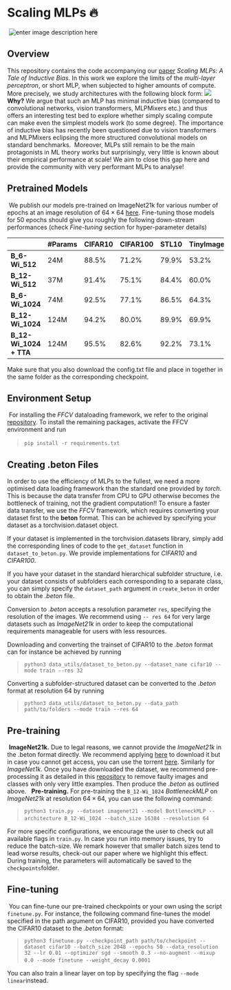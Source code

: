 ﻿# Scaling MLPs :fire:
​
![enter image description here](https://lh3.googleusercontent.com/pw/ADCreHeOAjsGpGF-_wkpd4gDRues8huAeEyLIUqmCBCSGbyRqn8rlkocN4iWFRVT0VAP_7CzZHHqiiidaU4wnZwAu0dR_XU_-ZW7wnmrtN_t69dOcZysd-r43ih29LxwosoJQb5_65OgnR9XC_1fQqjjV_Pv08GPpspJpKfJ0ENEO-CJNRNUkNsc4w0w0QOKV_Emw2rDz0NXuER6BPw2Qn7UacEiAdl5ZM7D-MQPlxVAPYUVG8Bz-gFQJ1JHLcEUn2qSeR3LmdcYeoR5oDv-HPSZOvuhOCuMYwlI38C9Zvbnl_Qmu0JlFJaW0Jf7JaWHqoKQ-vU1t_7QwrBYo9r-y83sgZLd0p-ruZeKzARCW76L1f98Ujrjfxt8hCnEJzBjO_yHgnwEuaWkNFQ1UwyMUENUIki6c9aVdq24XG0vKOCv5h1cTBNE577seXr7aLv-bG9p9GPn9g-L6mP_D_4bWrLX5J_sAsunVrP7JtuaRSf8YHerjhlshK7OG02ZkNe3AleKD2T57ix4YXrSSE3hkl14AGAXQTnJCIMh16bIc05aVPThGrNW77D37i8BliZap98gvCwA-ZAU5n3NEkTt8Gh-RZh6sMxU_bmldVJjkQhFduF9tPuwC-WVH7ibxC0MIrN9UVh4VyJeo2qRyB8G5P76YcUCQih_G_NRe1Xz8LftY--Or3k3Rj9NzM5hQvMoPdbvtS0Li5jktmxoKsuJriBlIiTTqtekka8wY52wvRrtyxSLfMNRns_xwnacpi-nQeTMmO9nJjQjRGhcJbYFjIiSQh_f6tCl_2vYUesTrJ1pi1ExzVS0k2mLJe6ZtRZEGqRWDwxMBFnllEs_r0wDA6pA_T0TEGag1iXYsMXsocYzBxOlrMM--4oLExEQltlzFWM_lreeUB9SALJWl3dRei1lmg=w3024-h1520-s-no?authuser=0)
## Overview
This repository contains the code accompanying our [paper](https://arxiv.org/abs/2306.13575)  *Scaling MLPs: A Tale of Inductive Bias*. In this work we explore the limits of the *multi-layer perceptron*, or short MLP, when subjected to higher amounts of compute. More precisely, we study architectures with the following block form:
![](https://lh3.googleusercontent.com/pw/AIL4fc_3gvNmHfrvhN38zgU2OMTHqG-4w0zMY6of3S7Gi0EoV498btfYB2H7NnYUlpm8d0Va7COQAigFYZ9BCEI93qIqkV4_CKLKtdED6VQ8p-uJrKb6zD0yRfoe2yaMRdFFZeyPXaiFGWkJEurH-wvNGMY1=w1426-h154-s-no?authuser=0)
​
**Why?** We argue that such an MLP has minimal inductive bias (compared to convolutional networks, vision transformers, MLPMixers etc.) and thus offers an interesting test bed to explore whether simply scaling compute can make even the simplest models work (to some degree). The importance of inductive bias has recently been questioned due to vision transformers and MLPMixers eclipsing the more structured convolutional models on standard benchmarks.
​
Moreover, MLPs still remain to be the main protagonists in ML theory works but surprisingly, very little is known about their empirical performance at scale! We aim to close this gap here and provide the community with very performant MLPs to analyse!
​
## Pretrained Models
​
We publish our models pre-trained on ImageNet21k for various number of epochs at an image resolution of $64\times 64$ [here](https://drive.google.com/drive/folders/17pbKnQgftxkGW5zZGuUvN1C---DesqOW?usp=sharing). Fine-tuning those models for $50$ epochs should give you roughly the following down-stream performances (check *Fine-tuning* section for hyper-parameter details)

|                  | #Params | CIFAR10 | CIFAR100 | STL10 | TinyImageNet | ImageNet1k | ImageNetReal
| ---------------- | ------- | ------- | -------- | ----- | ------------ | ---------- | ------------
| **B_6-Wi_512**   | 24M     | 88.5%   | 71.2%    | 79.9% |    53.2%     |    33.3%   |    38.2
| **B_12-Wi_512**  | 37M     | 91.4%   | 75.1%    | 84.4% |    60.0%     |    38.0%   |    42.8
| **B_6-Wi_1024**  | 74M     | 92.5%   | 77.1%    | 86.5% |    64.3%     |    40.0%   |    47.0%
| **B_12-Wi_1024** | 124M    | 94.2%   | 80.0%    | 89.9% |    69.9%     |    43.2%   |    48.6%
| **B_12-Wi_1024 + TTA** | 124M    | 95.5%   | 82.6%    | 92.2% |    73.1%      |     51.4%   | 57.9%


Make sure that you also download the config.txt file and place in together in the same folder as the corresponding checkpoint.
## Environment Setup
​
For installing the *FFCV* dataloading framework, we refer to the original [repository](https://github.com/libffcv/ffcv). To install the remaining packages, activate the FFCV environment and run 
>`pip install -r requirements.txt`
​
## Creating .beton Files
In order to use the efficiency of MLPs to the fullest, we need a more optimised data loading framework than the standard one provided by *torch*. This is because the data transfer from CPU to GPU otherwise becomes the bottleneck of training, not the gradient computation!! 
To ensure a faster data transfer, we use the *FFCV* framework, which requires converting your dataset first to the **beton** format. This can be achieved by specifying your dataset as a torchvision.dataset object. 

If your dataset is implemented in the torchvision.datasets library, simply add the corresponding lines of code to the `get_dataset` function in `dataset_to_beton.py`. We provide implementations for *CIFAR10* and *CIFAR100*. 

If you have your dataset in the standard hierarchical subfolder structure, i.e. your dataset consists of subfolders each corresponding to a separate class, you can simply specify the `dataset_path` argument in `create_beton` in order to obtain the *.beton* file.
​

Conversion to *.beton* accepts a resolution parameter `res`, specifying the resolution of the images. We recommend using `-- res 64` for very large datasets such as *ImageNet21k* in order to keep the computational requirements manageable for users with less resources.
​
 
Downloading and converting the trainset of CIFAR10 to the *.beton* format can for instance be achieved by running
>`python3 data_utils/dataset_to_beton.py --dataset_name cifar10 --mode train --res 32`

Converting a subfolder-structured dataset can be converted to the *.beton* format at resolution 64 by running
>`python3 data_utils/dataset_to_beton.py --data_path path/to/folders --mode train --res 64`
## Pre-training
​
**ImageNet21k.** Due to legal reasons, we cannot provide the *ImageNet21k* in the .beton format directly. We recommend applying [here](https://www.image-net.org/download.php) to download it but in case you cannot get access, you can use the torrent [here](https://academictorrents.com/details/8ec0d8df0fbb507594557bce993920442f4f6477). Similarly for *ImageNet1k*. Once you have downloaded the dataset, we recommend pre-processing it as detailed in this [repository](https://arxiv.org/abs/2104.10972) to remove faulty images and classes with only very little examples. Then produce the *.beton* as outlined above. 
​
​
**Pre-training.** For pre-training the `B_12-Wi_1024` *BottleneckMLP* on *ImageNet21k* at resolution $64 \times 64$, you can use the following command:
>`python3 train.py --dataset imagenet21 --model BottleneckMLP --architecture B_12-Wi_1024 --batch_size 16384 --resolution 64` 
​

For more specific configurations, we encourage the user to check out all available flags in `train.py`. In case you run into memory issues, try to reduce the batch-size. We remark however that smaller batch sizes tend to lead worse results, check-out our paper where we highlight this effect. During training, the parameters will automatically be saved to the `checkpoints`folder. 
## Fine-tuning
​
You can fine-tune our pre-trained checkpoints or your own using the script `finetune.py`.  For instance, the following command fine-tunes the model specified in the path argument on CIFAR10, provided you have converted the CIFAR10 dataset to the *.beton* format:
> `python3 finetune.py --checkpoint_path path/to/checkpoint --dataset cifar10 --batch_size 2048 --epochs 50 --data_resolution 32 --lr 0.01 --optimizer sgd --smooth 0.3 --no-augment --mixup 0.0 --mode finetune --weight_decay 0.0001`
​

You can also train a linear layer on top by specifying the flag `--mode linear`instead.

